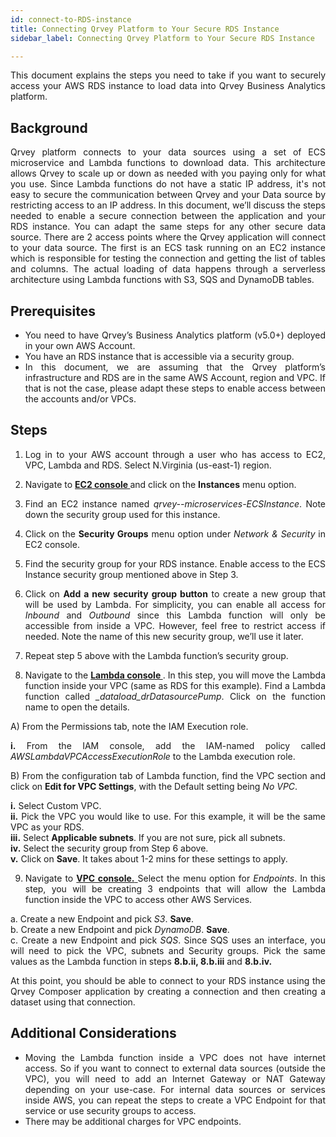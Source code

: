 ```yaml
---
id: connect-to-RDS-instance
title: Connecting Qrvey Platform to Your Secure RDS Instance
sidebar_label: Connecting Qrvey Platform to Your Secure RDS Instance

---
```


<style>
img[src*="#thumbnail"] {
   width:100%;
   border: 1px solid whitesmoke;
}
</style>

<div style="text-align: justify">

This document explains the steps you need to take if you want to securely access your AWS RDS instance to load data into Qrvey Business Analytics platform.

## Background
Qrvey platform connects to your data sources using a set of ECS microservice and Lambda functions to download data. This architecture allows Qrvey to scale up or down as needed with you paying only for what you use. Since Lambda functions do not have a static IP address, it's not easy to secure the communication between Qrvey and your Data source by restricting access to an IP address. In this document, we’ll discuss the steps needed to enable a secure connection between the application and your RDS instance. You can adapt the same steps for any other secure data source. There are 2 access points where the Qrvey application will connect to your data source. The first is an ECS task running on an EC2 instance which is responsible for testing the connection and getting the list of tables and columns. The actual loading of data happens through a serverless architecture using Lambda functions with S3, SQS and DynamoDB tables.

## Prerequisites

* You need to have Qrvey’s Business Analytics platform (v5.0+) deployed in your own AWS Account.
* You have an RDS instance that is accessible via a security group.
* In this document, we are assuming that the Qrvey platform’s infrastructure and RDS are in the same AWS Account, region and VPC. If that is not the case, please adapt these steps to enable access between the accounts and/or VPCs.

## Steps
1. Log in to your AWS account through a user who has access to EC2, VPC, Lambda and RDS. Select N.Virginia (us-east-1) region.

2. Navigate to  <a href="https://console.aws.amazon.com/ec2"> <strong> EC2 console </strong> </a> and click on the **Instances** menu option.

3. Find an EC2 instance named *qrvey-<prefix>-microservices-ECSInstance*. Note down the security group used for this instance.

4. Click on the **Security Groups** menu option under *Network & Security* in EC2 console.

5. Find the security group for your RDS instance. Enable access to the ECS Instance security group mentioned above in Step 3.

6. Click on **Add a new security group button** to create a new group that will be used by Lambda. For simplicity, you can enable all access for *Inbound* and *Outbound* since this Lambda function will only be accessible from inside a VPC. However, feel free to restrict  access if needed. Note the name of this new security group, we’ll use it later.

7. Repeat step 5 above with the Lambda function’s security group.

8. Navigate to the <a href="https://console.aws.amazon.com/lambda"> <strong> Lambda console </strong> </a>. In this step, you will move the Lambda function inside your VPC (same as RDS for this example). Find a Lambda function called *<prefix>_dataload_drDatasourcePump*. Click on the function name to open the details. 

A) From the Permissions tab, note the IAM Execution role.

**i.** From the IAM console, add the IAM-named policy called *AWSLambdaVPCAccessExecutionRole* to the Lambda execution role.

B) From the configuration tab of Lambda function, find the VPC section and click on **Edit for VPC Settings**, with the Default setting being *No VPC*.

**i.** Select Custom VPC.  
**ii.** Pick the VPC you would like to use. For this example, it will be the same VPC as your RDS.  
**iii.** Select **Applicable subnets**. If you are not sure, pick all subnets.  
**iv.** Select the security group from Step 6 above.  
**v.** Click on **Save**. It takes about 1-2 mins for these settings to apply.

9. Navigate to  <a href="https://console.aws.amazon.com/vpc"> <strong> VPC console.</strong> </a>
 Select the menu option for *Endpoints*. In this step, you will be creating 3 endpoints that will allow the Lambda function inside the VPC to access other AWS Services.  

a. Create a new Endpoint and pick *S3*. **Save**.  
b. Create a new Endpoint and pick *DynamoDB*. **Save**.  
c. Create a new Endpoint and pick *SQS*. Since SQS uses an interface, you will need to pick the VPC, subnets and Security groups. Pick the same values as the Lambda function in steps **8.b.ii, 8.b.iii** and **8.b.iv.**  

At this point, you should be able to connect to your RDS instance using the Qrvey Composer application by creating a connection and then creating a dataset using that connection.

## Additional Considerations

* Moving the Lambda function inside a VPC does not have internet access. So if you want to connect to external data sources (outside the VPC), you will need to add an Internet Gateway or NAT Gateway depending on your use-case. For internal data sources or services inside AWS, you can repeat the steps to create a VPC Endpoint for that service or use security groups to access.
* There may be additional charges for VPC endpoints.

